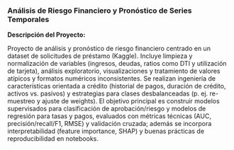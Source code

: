 ### **Análisis de Riesgo Financiero y Pronóstico de Series Temporales**

**Descripción del Proyecto:**

Proyecto de análisis y pronóstico de riesgo financiero centrado en un dataset de solicitudes de préstamo (Kaggle). Incluye limpieza y normalización de variables (ingresos, deudas, ratios como DTI y utilización de tarjeta), análisis exploratorio, visualizaciones y tratamiento de valores atípicos y formatos numéricos inconsistentes. Se realizan ingeniería de características orientada a crédito (historial de pagos, duración de crédito, activos vs. pasivos) y estrategias para clases desbalanceadas (p. ej. re-muestreo y ajuste de weights). El objetivo principal es construir modelos supervisados para clasificación de aprobación/riesgo y modelos de regresión para tasas y pagos, evaluados con métricas técnicas (AUC, precisión/recall/F1, RMSE) y validación cruzada; además se incorpora interpretabilidad (feature importance, SHAP) y buenas prácticas de reproducibilidad en notebooks.
